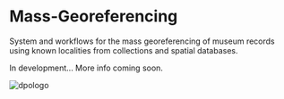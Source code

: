 # Mass-Georeferencing

System and workflows for the mass georeferencing of museum records using known localities from collections and spatial databases.

In development... More info coming soon.

![dpologo](https://user-images.githubusercontent.com/2302171/75351300-f00ca580-5875-11ea-89a6-cfa612395bc9.jpg)
